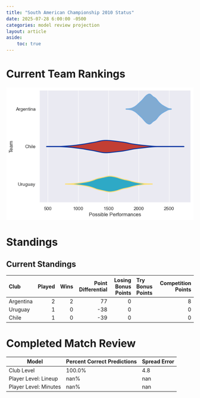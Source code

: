 ```yaml
---  
title: "South American Championship 2010 Status"  
date: 2025-07-28 6:00:00 -0500  
categories: model review projection  
layout: article  
aside:  
    toc: true  
---
```

# Current Team Rankings


![Club Rankings](plots/rankings_South_American_Championship_2010.png)
# Standings

## Current Standings


| Club      |   Played |   Wins |   Point Differential |   Losing Bonus Points | Try Bonus Points   |   Competition Points |
|:----------|---------:|-------:|---------------------:|----------------------:|:-------------------|---------------------:|
| Argentina |        2 |      2 |                   77 |                     0 |                    |                    8 |
| Uruguay   |        1 |      0 |                  -38 |                     0 |                    |                    0 |
| Chile     |        1 |      0 |                  -39 |                     0 |                    |                    0 |



# Completed Match Review


| Model | Percent Correct Predictions | Spread Error |
| ------ | ------ | ------ |
| Club Level | 100.0% | 4.8 |
| Player Level: Lineup | nan% | nan |
| Player Level: Minutes | nan% | nan |

